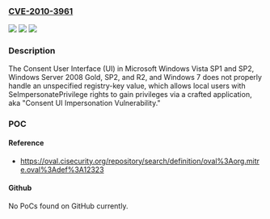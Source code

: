 ### [CVE-2010-3961](https://cve.mitre.org/cgi-bin/cvename.cgi?name=CVE-2010-3961)
![](https://img.shields.io/static/v1?label=Product&message=n%2Fa&color=blue)
![](https://img.shields.io/static/v1?label=Version&message=n%2Fa&color=blue)
![](https://img.shields.io/static/v1?label=Vulnerability&message=n%2Fa&color=brighgreen)

### Description

The Consent User Interface (UI) in Microsoft Windows Vista SP1 and SP2, Windows Server 2008 Gold, SP2, and R2, and Windows 7 does not properly handle an unspecified registry-key value, which allows local users with SeImpersonatePrivilege rights to gain privileges via a crafted application, aka "Consent UI Impersonation Vulnerability."

### POC

#### Reference
- https://oval.cisecurity.org/repository/search/definition/oval%3Aorg.mitre.oval%3Adef%3A12323

#### Github
No PoCs found on GitHub currently.

